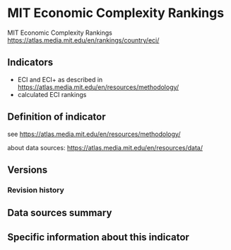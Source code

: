 # MIT Economic Complexity Rankings

MIT Economic Complexity Rankings https://atlas.media.mit.edu/en/rankings/country/eci/

## Indicators

- ECI and ECI+ as described in https://atlas.media.mit.edu/en/resources/methodology/
- calculated ECI rankings

## Definition of indicator

see https://atlas.media.mit.edu/en/resources/methodology/

about data sources: https://atlas.media.mit.edu/en/resources/data/

## Versions


### Revision history


## Data sources summary


## Specific information about this indicator

